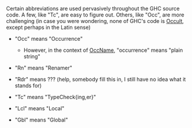 
Certain abbreviations are used pervasively throughout the GHC source code.  A few, like "Tc", are easy to figure out.  Others, like "Occ", are more challenging (in case you were wondering, none of GHC's code is [ Occult](http://en.wikipedia.org/wiki/Occult), except perhaps in the Latin sense)

- "Occ" means "Occurrence"

  - However, in the context of [ OccName](http://hackage.haskell.org/trac/ghc/wiki/Commentary/Compiler/RdrNameType#TheOccNametype), "occurrence" means "plain string"

- "Rn" means "Renamer"

- "Rdr" means ??? (help, somebody fill this in, I still have no idea what it stands for)

- "Tc" means "TypeCheck{ing,er}"

- "Lcl" means "Local"

- "Gbl" means "Global"

